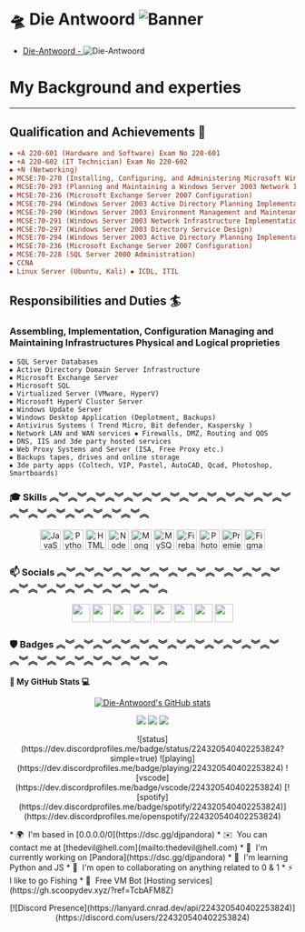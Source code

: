 <!--
![Banner1](https://cdn.discordapp.com/attachments/933744130289463386/1038580116999110716/malware_analyst_transparent_Custom1.png)
-->
<!--
<a href="https://vaccinator.tech/" target="_blank" rel="noreferrer"><img src="https://cdn.discordapp.com/attachments/933744130289463386/1038580116999110716/malware_analyst_transparent_Custom1.png" alt="HTML5" /></a>

- [Zef-Side - ](https://github.com/Zef-Side)![Zef-Side](https://komarev.com/ghpvc/?username=Zef-Side)
- [Love-Society - ](https://github.com/Love-Society)![Love-Society](https://komarev.com/ghpvc/?username=Love-Society)

- [The-Repo-Office - ](https://github.com/The-Repo-Office)![The-Repo-Office](https://komarev.com/ghpvc/?username=The-Repo-Office)
![Banner2](https://cdn.discordapp.com/attachments/937613851401289778/1011904776608423996/pokemon.gif)
-->
🛸 Die Antwoord ![Banner](https://cdn.discordapp.com/attachments/937613851401289778/1011904776608423996/pokemon.gif)
====================================================================================================================================

- [Die-Antwoord - ](https://github.com/Die-Antwoord)![Die-Antwoord](https://komarev.com/ghpvc/?username=Die-Antwoord)


# My Background and experties
------------------------------

## Qualification and Achievements 🔭

```ini
⦁ +A 220-601 (Hardware and Software) Exam No 220-601 
⦁ +A 220-602 (IT Technician) Exam No 220-602 
⦁ +N (Networking) 
⦁ MCSE:70-270 (Installing, Configuring, and Administering Microsoft Windows XP Professional) 
⦁ MCSE:70-293 (Planning and Maintaining a Windows Server 2003 Network Infrastructure) 
⦁ MCSE:70-236 (Microsoft Exchange Server 2007 Configuration) 
⦁ MCSE:70-294 (Windows Server 2003 Active Directory Planning Implementation and Maintenance) 
⦁ MCSE:70-290 (Windows Server 2003 Environment Management and Maintenance ) 
⦁ MCSE:70-291 (Windows Server 2003 Network Infrastructure Implementation Management and Maintenance) 
⦁ MCSE:70-297 (Windows Server 2003 Directory Service Design) 
⦁ MCSE:70-294 (Windows Server 2003 Active Directory Planning Implementation and Maintenance) 
⦁ MCSE:70-236 (Microsoft Exchange Server 2007 Configuration) 
⦁ MCSE:70-228 (SQL Server 2000 Administration) 
⦁ CCNA 
⦁ Linux Server (Ubuntu, Kali) ⦁ ICDL, ITIL
```

## Responsibilities and Duties 🏄

### Assembling, Implementation, Configuration Managing and Maintaining Infrastructures Physical and Logical proprieties 

```properties
⦁ SQL Server Databases 
⦁ Active Directory Domain Server Infrastructure 
⦁ Microsoft Exchange Server 
⦁ Microsoft SQL 
⦁ Virtualized Server (VMware, HyperV) 
⦁ Microsoft HyperV Cluster Server 
⦁ Windows Update Server 
⦁ Windows Desktop Application (Deplotment, Backups) 
⦁ Antivirus Systems ( Trend Micro, Bit defender, Kaspersky ) 
⦁ Network LAN and WAN services ⦁ Firewalls, DMZ, Routing and QOS 
⦁ DNS, IIS and 3de party hosted services 
⦁ Web Proxy Systems and Server (ISA, Free Proxy etc.) 
⦁ Backups tapes, drives and online storage 
⦁ 3de party apps (Coltech, VIP, Pastel, AutoCAD, Qcad, Photoshop, Smartboards)
```


### 🎓 Skills ︽︾︽︾︽︾︽︾︽︾︽︾︽︾︽︾︽︾︽︾︽︾︽︾︽︾︽︾︽︾︽︾︽︾︽︾︽︾︽︾︽
<p align="center">
<a href="https://developer.mozilla.org/en-US/docs/Web/JavaScript" target="_blank" rel="noreferrer"><img src="https://raw.githubusercontent.com/danielcranney/readme-generator/main/public/icons/skills/javascript-colored.svg" width="36" height="36" alt="JavaScript" /></a>
<a href="https://www.python.org/" target="_blank" rel="noreferrer"><img src="https://raw.githubusercontent.com/danielcranney/readme-generator/main/public/icons/skills/python-colored.svg" width="36" height="36" alt="Python" /></a>
<a href="https://developer.mozilla.org/en-US/docs/Glossary/HTML5" target="_blank" rel="noreferrer"><img src="https://raw.githubusercontent.com/danielcranney/readme-generator/main/public/icons/skills/html5-colored.svg" width="36" height="36" alt="HTML5" /></a>
<a href="https://nodejs.org/en/" target="_blank" rel="noreferrer"><img src="https://raw.githubusercontent.com/danielcranney/readme-generator/main/public/icons/skills/nodejs-colored.svg" width="36" height="36" alt="NodeJS" /></a>
<a href="https://www.mongodb.com/" target="_blank" rel="noreferrer"><img src="https://raw.githubusercontent.com/danielcranney/readme-generator/main/public/icons/skills/mongodb-colored.svg" width="36" height="36" alt="MongoDB" /></a>
<a href="https://www.mysql.com/" target="_blank" rel="noreferrer"><img src="https://raw.githubusercontent.com/danielcranney/readme-generator/main/public/icons/skills/mysql-colored.svg" width="36" height="36" alt="MySQL" /></a>
<a href="https://firebase.google.com/" target="_blank" rel="noreferrer"><img src="https://raw.githubusercontent.com/danielcranney/readme-generator/main/public/icons/skills/firebase-colored.svg" width="36" height="36" alt="Firebase" /></a>
<a href="https://www.adobe.com/uk/products/photoshop.html" target="_blank" rel="noreferrer"><img src="https://raw.githubusercontent.com/danielcranney/readme-generator/main/public/icons/skills/photoshop-colored.svg" width="36" height="36" alt="Photoshop" /></a>
<a href="https://www.adobe.com/uk/products/premiere.html" target="_blank" rel="noreferrer"><img src="https://raw.githubusercontent.com/danielcranney/readme-generator/main/public/icons/skills/premierepro-colored.svg" width="36" height="36" alt="Premiere Pro" /></a>
<a href="https://www.figma.com/" target="_blank" rel="noreferrer"><img src="https://raw.githubusercontent.com/danielcranney/readme-generator/main/public/icons/skills/figma-colored.svg" width="36" height="36" alt="Figma" /></a>
</p>

### 📫 Socials ︽︾︽︾︽︾︽︾︽︾︽︾︽︾︽︾︽︾︽︾︽︾︽︾︽︾︽︾︽︾︽︾︽︾︽︾︽︾︽︾︽
<p align="center">
<a href="https://www.codepen.io/Die-Antwoord" target="_blank" rel="noreferrer"><img src="https://raw.githubusercontent.com/danielcranney/readme-generator/main/public/icons/socials/codepen.svg" width="32" height="32" /></a> 
<a href="https://discord.com/users/224320540402253824" target="_blank" rel="noreferrer"><img src="https://raw.githubusercontent.com/danielcranney/readme-generator/main/public/icons/socials/discord.svg" width="32" height="32" /></a> 
<a href="https://www.github.com/Die-Antwoord" target="_blank" rel="noreferrer"><img src="https://raw.githubusercontent.com/danielcranney/readme-generator/main/public/icons/socials/github.svg" width="32" height="32" /></a> 
<a href="http://www.medium.com/@dieantwoordza" target="_blank" rel="noreferrer"><img src="https://raw.githubusercontent.com/danielcranney/readme-generator/main/public/icons/socials/medium.svg" width="32" height="32" /></a> 
<a href="https://www.stackoverflow.com/users/20395182/die-antwoord" target="_blank" rel="noreferrer"><img src="https://raw.githubusercontent.com/danielcranney/readme-generator/main/public/icons/socials/stackoverflow.svg" width="32" height="32" /></a> 
<a href="https://www.twitter.com/dieantwoordza" target="_blank" rel="noreferrer"><img src="https://raw.githubusercontent.com/danielcranney/readme-generator/main/public/icons/socials/twitter.svg" width="32" height="32" /></a> 
<a href="https://www.youtube.com/c/UCnl7cWx6PVdIelry9YBFxXA" target="_blank" rel="noreferrer"><img src="https://raw.githubusercontent.com/danielcranney/readme-generator/main/public/icons/socials/youtube.svg" width="32" height="32" /></a> 
<a href="https://www.twitch.tv/die_antwoord_wkj" target="_blank" rel="noreferrer"><img src="https://raw.githubusercontent.com/danielcranney/readme-generator/main/public/icons/socials/twitch.svg" width="32" height="32" /></a>
</p>

### 🛡 Badges ︽︾︽︾︽︾︽︾︽︾︽︾︽︾︽︾︽︾︽︾︽︾︽︾︽︾︽︾︽︾︽︾︽︾︽︾︽︾︽︾︽

<b> 📍 My GitHub Stats 💻 </b>
<p align="center">
<a href="http://www.github.com/Die-Antwoord"><img src="https://github-readme-stats.vercel.app/api?username=Die-Antwoord&show_icons=true&hide=&count_private=true&title_color=3382ed&text_color=ec4899&icon_color=0891b2&bg_color=1c1917&hide_border=true&show_icons=true" alt="Die-Antwoord's GitHub stats" /></a>
<p align="center">
<a href="https://www.twitter.com/dieantwoordza" target="_blank" rel="noreferrer"><img
src="https://img.shields.io/twitter/follow/dieantwoordza?logo=twitter&style=for-the-badge&color=0891b2&labelColor=1c1917"
/></a>
<a href="https://www.github.com/Die-Antwoord" target="_blank" rel="noreferrer"><img
src="https://img.shields.io/github/followers/Die-Antwoord?logo=github&style=for-the-badge&color=0891b2&labelColor=1c1917" /></a>
<a href="https://www.twitch.tv/die_antwoord_wkj" target="_blank" rel="noreferrer"><img
src="https://img.shields.io/twitch/status/die_antwoord_wkj?logo=twitch&style=for-the-badge&color=0891b2&labelColor=1c1917&label=TWITCH+STATUS" /></a>
</p>
<p align="center">
![status](https://dev.discordprofiles.me/badge/status/224320540402253824?simple=true)
![playing](https://dev.discordprofiles.me/badge/playing/224320540402253824)
![vscode](https://dev.discordprofiles.me/badge/vscode/224320540402253824)
[![spotify](https://dev.discordprofiles.me/badge/spotify/224320540402253824)](https://dev.discordprofiles.me/openspotify/224320540402253824)
</p>
* 🌍  I'm based in [0.0.0.0/0](https://dsc.gg/djpandora)
* ✉️  You can contact me at [thedevil@hell.com](mailto:thedevil@hell.com)
* 🚀  I'm currently working on [Pandora](https://dsc.gg/djpandora)
* 🧠  I'm learning Python and JS
* 🤝  I'm open to collaborating on anything related to 0 & 1
* ⚡  I like to go Fishing
* 🤖  Free VM Bot [Hosting services](https://gh.scoopydev.xyz/?ref=TcbAFM8Z)
<p align="center">
[![Discord Presence](https://lanyard.cnrad.dev/api/224320540402253824)](https://discord.com/users/224320540402253824)
</p>
<!--

![status](https://dev.discordprofiles.me/badge/status/224320540402253824?simple=true)
![playing](https://dev.discordprofiles.me/badge/playing/224320540402253824)
![vscode](https://dev.discordprofiles.me/badge/vscode/224320540402253824)
[![spotify](https://dev.discordprofiles.me/badge/spotify/224320540402253824)](https://dev.discordprofiles.me/openspotify/224320540402253824)

![Footer](https://cdn.discordapp.com/attachments/933744130289463386/1038580730797756436/1T.png)



# Die Antwoord 👋 [<img src="https://open.autocode.com/static/images/open.svg?" width="192">](https://autocode.com/dieantwoord/)

︽︾︽︾︽︾︽︾︽︾︽︾︽︾︽︾︽︾︽︾︽︾︽︾︽︾

☆　　　*　　　* 　 。＊ 　 ｡*　　+　 　＊ 　･ ͙

![](https://komarev.com/ghpvc/?username=Die-Antwoord)

＊ 　 ｡*　　+　 　＊ 　･ ͙　☆　　　*　　　* 　 。

- 🔭 I’m currently working on  ➔ Expanding my skills set.
- 🎓 I’m currently learning  ➔ All kinds of new new things since i started learning coding.
- 🎸 I’m looking to collaborate on  ➔ anything worth my time.
- 💻 I’m looking for help with  ➔ Python
- 💬 Ask me about  ➔ ||Joe||
- 📫 How to reach me:  ➔ [Discord](https://dsc.gg/dso)
- 🏄 Fun fact:  ➔ The Earth is Flat.

･☪ ·̩　　 ｡　☆　　　ﾟ｡　　　ﾟ･　　｡ﾟ･　　☆ﾟ　+

︽︾︽︾︽︾︽︾︽︾︽︾︽︾︽︾︽︾︽︾︽︾︽︾︽︾

｡🪐　　　ﾟ･　　｡ﾟ･　　☆ﾟ　+　　　　* 　🌟 。  　･ ͙　☆ 。

### Skills 🌠

＊ 　 ｡*　　+　 　＊ 　･ ͙　☆　　　*　　　* 　 。

<p align="left">
<a href="https://developer.mozilla.org/en-US/docs/Web/JavaScript" target="_blank" rel="noreferrer"><img src="https://raw.githubusercontent.com/danielcranney/readme-generator/main/public/icons/skills/javascript-colored.svg" width="36" height="36" alt="JavaScript" /></a>
<a href="https://developer.mozilla.org/en-US/docs/Glossary/HTML5" target="_blank" rel="noreferrer"><img src="https://raw.githubusercontent.com/danielcranney/readme-generator/main/public/icons/skills/html5-colored.svg" width="36" height="36" alt="HTML5" /></a>
<a href="https://nodejs.org/en/" target="_blank" rel="noreferrer"><img src="https://raw.githubusercontent.com/danielcranney/readme-generator/main/public/icons/skills/nodejs-colored.svg" width="36" height="36" alt="NodeJS" /></a>
<a href="https://www.mongodb.com/" target="_blank" rel="noreferrer"><img src="https://raw.githubusercontent.com/danielcranney/readme-generator/main/public/icons/skills/mongodb-colored.svg" width="36" height="36" alt="MongoDB" /></a>
<a href="https://www.adobe.com/uk/products/photoshop.html" target="_blank" rel="noreferrer"><img src="https://raw.githubusercontent.com/danielcranney/readme-generator/main/public/icons/skills/photoshop-colored.svg" width="36" height="36" alt="Photoshop" /></a>
  
  ＊ 　 ｡*　⭐
  🌀☄⭐🌕🌑🌏🌎🌍🚀🛸🛰✨⭐🌀🌈

  🎩⛑💎🎖🥋🎮📢♥🎼🎧🎚🎤🪕🥁

  ⚙🗜🔩🧱🧬⚒🛠⛏🔗🩸⚖🩹💊🔬🧲🧰🛡🗡⚔

  📞☎💻🖥🖨💾📺📡📽🎬🎥📀📼📹📕🔍🔎

  📔📙📚🧾📨💶📭📦🗳📮📝📁📂🗂📍📌　+　 　＊ 　･ ͙　☆　　　*　　　* 　 。

  ︽︾︽︾︽︾︽︾︽︾︽︾︽︾︽︾︽︾︽︾︽︾︽︾︽︾

  ### Socials

  ☆　　　*　　　* 　 。＊ 　 ｡*　　+　 　＊ 　･ ͙

  <a href="https://www.twitter.com/dieantwoordza" target="_blank" rel="noreferrer"><img
src="https://img.shields.io/twitter/follow/dieantwoordza?logo=twitter&style=for-the-badge&color=0891b2&labelColor=1c1917"
/></a><a href="https://www.github.com/Die-Antwoord" target="_blank" rel="noreferrer"><img
src="https://img.shields.io/github/followers/Die-Antwoord?logo=github&style=for-the-badge&color=0891b2&labelColor=1c1917" /></a>
  
　 ･☪ ·̩　　 ｡　☆　　　ﾟ｡　　　ﾟ･　　｡ﾟ･　　☆ﾟ　+

  ︽︾︽︾︽︾︽︾︽︾︽︾︽︾︽︾︽︾︽︾︽︾︽︾︽︾
  
  ```
- ⬛️⬛️⬛️⬛️⬛️⬛️⬛️⬛️⬛⬛⬛⬛⬛⬛⬛⬛⬛
- ⬛⬛⬛⬛⬛⬜⬜⬜⬛⬜⬛⬜⬛⬜⬜⬜⬛
- ⬛🟩🟩🟩⬛⬜⬛⬛⬛⬜⬛⬜⬛⬜⬛⬛⬛
- ⬛🟩🟦🟦🔪⬜⬜⬜⬛⬜⬛⬜⬛⬜⬜⬜⬛
- ⬛🟩🟩🟩⬛⬛⬛⬜⬛⬜⬛⬜⬛⬛⬛⬜⬛
- ⬛🟩⬛🟩⬛⬜⬜⬜⬛⬜⬜⬜⬛⬜⬜⬜⬛
- ⬛⬛⬛⬛⬛⬛⬛⬛⬛⬛⬛⬛⬛⬛⬛⬛⬛
- ⬛⬛⬛⬛⬛⬛⬛⬛⬛⬛⬛⬛⬛⬛⬛⬛⬛
- ⬛⬛🟥🟥🟥⬛⬛🟨🟨🟨⬛⬛🟪🟪🟪⬛⬛
- ⬛⬛🟥🟦🟦🔪⬛🟨🟦🟦🔪⬛🟪🟦🟦⬛⬛
- ⬛⬛🟥🟥🟥⬛⬛🟨🟨🟨⬛⬛🟪🟪🟪⬛⬛
- ⬛⬛🟥⬛🟥⬛⬛🟨⬛🟨⬛⬛🟪⬛🟪⬛⬛
- ⬛⬛⬛⬛⬛⬛⬛⬛⬛⬛⬛⬛⬛⬛⬛⬛⬛
  ``` 

  ︾︽︾︽︾︽︾︽︾︽︾︽︾︽︾︽︾︽︾︽︾︽︾︽︾︽
  
  ＊ 　 ｡*　　+　 　＊ 　･ ͙　　　*　　　* 　 。＊ 　

 
**Die-Antwoord/die-antwoord** is a ✨ _special_ ✨ repository because its `README.md` (this file) appears on your GitHub profile.
-->
